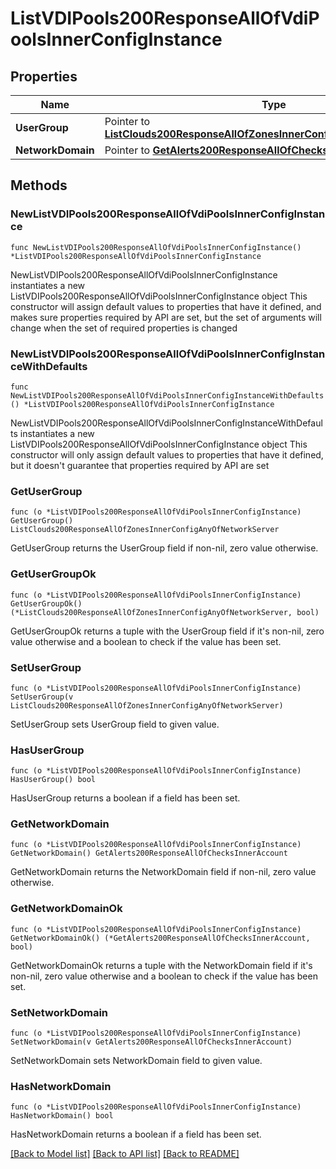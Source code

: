 # ListVDIPools200ResponseAllOfVdiPoolsInnerConfigInstance

## Properties

Name | Type | Description | Notes
------------ | ------------- | ------------- | -------------
**UserGroup** | Pointer to [**ListClouds200ResponseAllOfZonesInnerConfigAnyOfNetworkServer**](ListClouds200ResponseAllOfZonesInnerConfigAnyOfNetworkServer.md) |  | [optional] 
**NetworkDomain** | Pointer to [**GetAlerts200ResponseAllOfChecksInnerAccount**](GetAlerts200ResponseAllOfChecksInnerAccount.md) |  | [optional] 

## Methods

### NewListVDIPools200ResponseAllOfVdiPoolsInnerConfigInstance

`func NewListVDIPools200ResponseAllOfVdiPoolsInnerConfigInstance() *ListVDIPools200ResponseAllOfVdiPoolsInnerConfigInstance`

NewListVDIPools200ResponseAllOfVdiPoolsInnerConfigInstance instantiates a new ListVDIPools200ResponseAllOfVdiPoolsInnerConfigInstance object
This constructor will assign default values to properties that have it defined,
and makes sure properties required by API are set, but the set of arguments
will change when the set of required properties is changed

### NewListVDIPools200ResponseAllOfVdiPoolsInnerConfigInstanceWithDefaults

`func NewListVDIPools200ResponseAllOfVdiPoolsInnerConfigInstanceWithDefaults() *ListVDIPools200ResponseAllOfVdiPoolsInnerConfigInstance`

NewListVDIPools200ResponseAllOfVdiPoolsInnerConfigInstanceWithDefaults instantiates a new ListVDIPools200ResponseAllOfVdiPoolsInnerConfigInstance object
This constructor will only assign default values to properties that have it defined,
but it doesn't guarantee that properties required by API are set

### GetUserGroup

`func (o *ListVDIPools200ResponseAllOfVdiPoolsInnerConfigInstance) GetUserGroup() ListClouds200ResponseAllOfZonesInnerConfigAnyOfNetworkServer`

GetUserGroup returns the UserGroup field if non-nil, zero value otherwise.

### GetUserGroupOk

`func (o *ListVDIPools200ResponseAllOfVdiPoolsInnerConfigInstance) GetUserGroupOk() (*ListClouds200ResponseAllOfZonesInnerConfigAnyOfNetworkServer, bool)`

GetUserGroupOk returns a tuple with the UserGroup field if it's non-nil, zero value otherwise
and a boolean to check if the value has been set.

### SetUserGroup

`func (o *ListVDIPools200ResponseAllOfVdiPoolsInnerConfigInstance) SetUserGroup(v ListClouds200ResponseAllOfZonesInnerConfigAnyOfNetworkServer)`

SetUserGroup sets UserGroup field to given value.

### HasUserGroup

`func (o *ListVDIPools200ResponseAllOfVdiPoolsInnerConfigInstance) HasUserGroup() bool`

HasUserGroup returns a boolean if a field has been set.

### GetNetworkDomain

`func (o *ListVDIPools200ResponseAllOfVdiPoolsInnerConfigInstance) GetNetworkDomain() GetAlerts200ResponseAllOfChecksInnerAccount`

GetNetworkDomain returns the NetworkDomain field if non-nil, zero value otherwise.

### GetNetworkDomainOk

`func (o *ListVDIPools200ResponseAllOfVdiPoolsInnerConfigInstance) GetNetworkDomainOk() (*GetAlerts200ResponseAllOfChecksInnerAccount, bool)`

GetNetworkDomainOk returns a tuple with the NetworkDomain field if it's non-nil, zero value otherwise
and a boolean to check if the value has been set.

### SetNetworkDomain

`func (o *ListVDIPools200ResponseAllOfVdiPoolsInnerConfigInstance) SetNetworkDomain(v GetAlerts200ResponseAllOfChecksInnerAccount)`

SetNetworkDomain sets NetworkDomain field to given value.

### HasNetworkDomain

`func (o *ListVDIPools200ResponseAllOfVdiPoolsInnerConfigInstance) HasNetworkDomain() bool`

HasNetworkDomain returns a boolean if a field has been set.


[[Back to Model list]](../README.md#documentation-for-models) [[Back to API list]](../README.md#documentation-for-api-endpoints) [[Back to README]](../README.md)


